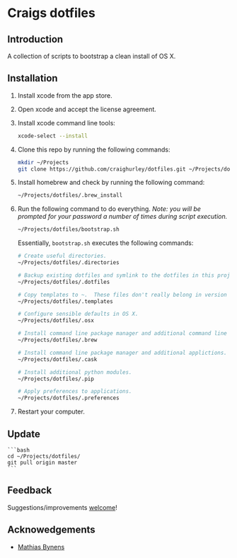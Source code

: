 # Craigs dotfiles


## Introduction
A collection of scripts to bootstrap a clean install of OS X.


## Installation

1. Install xcode from the app store.

2. Open xcode and accept the license agreement.

3. Install xcode command line tools:
    ```bash
    xcode-select --install
    ```

4. Clone this repo by running the following commands:
    ```bash
    mkdir ~/Projects
    git clone https://github.com/craighurley/dotfiles.git ~/Projects/dotfiles
    ```

5. Install homebrew and check by running the following command:
    ```bash
    ~/Projects/dotfiles/.brew_install
    ```

6. Run the following command to do everything.  _Note: you will be prompted for your password a number of times during script execution._
    ```bash
    ~/Projects/dotfiles/bootstrap.sh
    ```

    Essentially, `bootstrap.sh` executes the following commands:
    ```bash
    # Create useful directories.
    ~/Projects/dotfiles/.directories

    # Backup existing dotfiles and symlink to the dotfiles in this project.
    ~/Projects/dotfiles/.dotfiles

    # Copy templates to ~.  These files don't really belong in version control, hence they are not symlinked.
    ~/Projects/dotfiles/.templates

    # Configure sensible defaults in OS X.
    ~/Projects/dotfiles/.osx

    # Install command line package manager and additional command line tools.
    ~/Projects/dotfiles/.brew

    # Install command line package manager and additional applictions.
    ~/Projects/dotfiles/.cask

    # Install additional python modules.
    ~/Projects/dotfiles/.pip

    # Apply preferences to applications.
    ~/Projects/dotfiles/.preferences
    ```

7. Restart your computer.


## Update
    ```bash
    cd ~/Projects/dotfiles/
    git pull origin master
    ```


## Feedback
Suggestions/improvements [welcome](https://github.com/craighurley/dotfiles/issues)!


## Acknowedgements
* [Mathias Bynens](https://github.com/mathiasbynens)
